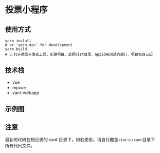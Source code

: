 # 投票小程序

## 使用方式

```
yarn install
# or 'yarn dev' for development 
yarn build
# 3.打开微信开发者工具，新建项目，选择dist目录，appid用测试的就行，项目名自己起
```

## 技术栈

* vue
* mpvue
* vant-webapp

## 示例图

## 注意

最新的代码在根目录的 vant 目录下，如若使用，请自行覆盖`static/vant`目录下所有代码文件。
